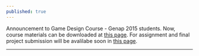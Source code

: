 ```yaml
---
published: true
---
```


Announcement to Game Design Course - Genap 2015 students.
Now, course materials can be downloaded at [this page](http://eadams.ubgamelab.org/course).
For assignment and final project submission will be avalilabe soon in [this page](http://eadams.ubgamelab.org/course).

---
